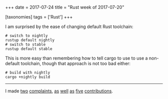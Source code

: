 +++
date = 2017-07-24
title = "Rust week of 2017-07-20"

[taxonomies]
tags = ['Rust']
+++

I am surprised by the ease of changing default Rust toolchain:

    # switch to nightly
    rustup default nightly
    # switch to stable
    rustup default stable

This is more easy than remembering how to tell cargo to use to use a
non-default toolchain, though that approach is not too bad either:

    # build with nightly
    cargo +nightly build

---

I made [two][] [complaints], [as][] [well][] [as][1] [five][]
[contributions].

  [two]: https://github.com/rust-lang/book/issues/828
  [complaints]: https://github.com/rust-lang/book/issues/834
  [as]: https://github.com/brson/rust-cookbook/pull/253
  [well]: https://github.com/rust-lang/rust/pull/43409
  [1]: https://github.com/rust-lang/book/pull/827
  [five]: https://github.com/rust-lang/rust/pull/43416
  [contributions]: https://github.com/BurntSushi/walkdir/pull/75

